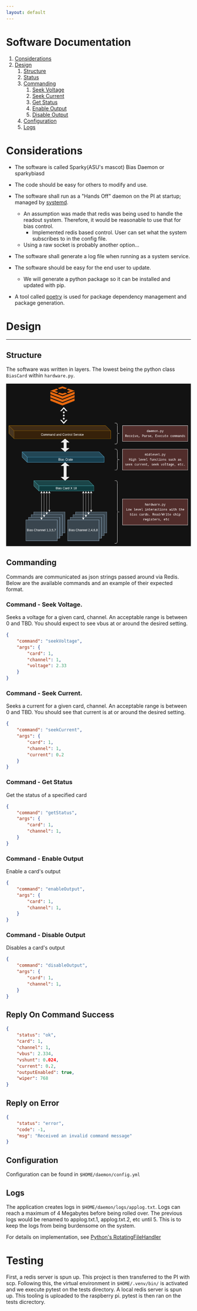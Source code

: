 ```yaml
---
layout: default
---
```

# Software Documentation


1. [Considerations](#Considerations) 
1. [Design](#Design)
    1. [Structure](#Structure)
    1. [Status](#Status)
    1. [Commanding](#Commanding)
        1. [Seek Voltage](#CommandSeekVoltage)
        1. [Seek Current](#CommandSeekCurrent)
        1. [Get Status](#CommandGetStatus)
        1. [Enable Output](#CommandEnableOutput)
        1. [Disable Output](#CommandDisableOutput)
    1. [Configuration](#Configuration)
    1. [Logs](#Logs)

<a name="Considerations"></a>
# Considerations 

- The software is called Sparky(ASU's mascot) Bias Daemon or sparkybiasd 
- The code should be easy for others to modify and use.
- The software shall run as a "Hands Off" daemon on the PI at startup; managed by [systemd](https://manpages.org/systemd).
    - An assumption was made that redis was being used to handle the readout system.
      Therefore, it would be reasonable to use that for bias control.
        - Implemented redis based control. User can set what the system subscribes to in the config file.
    - Using a raw socket is probably another option...
- The software shall generate a log file when running as a system service.
- The software should be easy for the end user to update. 
    - We will generate a python package so it can be installed and updated with pip.

-  A tool called [poetry](https://python-poetry.org/docs/) is used for package dependency management and package generation.


<a name="Design"></a>
# Design
---
<a name="Structure"></a>
## Structure
The software was written in layers. The lowest being the python class `BiasCard` within `hardware.py`.

<img src="swdiagram.png">



<a name="Commanding"></a>
## Commanding
Commands are communicated as json strings passed around via Redis. Below are the available commands
and an example of their expected format. 

<a name="CommandSeekVoltage"></a>
### Command - Seek Voltage.
Seeks a voltage for a given card, channel. An acceptable range is between 0 and TBD.
You should expect to see vbus at or around the desired setting.
```json
{
    "command": "seekVoltage",
    "args": {
        "card": 1,
        "channel": 1,
        "voltage": 2.33
    }
}
```

<a name="CommandSeekCurrent"></a>
### Command - Seek Current.
Seeks a current for a given card, channel. An acceptable range is between 0 and TBD.
You should see that current is at or around the desired setting.
```json
{
    "command": "seekCurrent",
    "args": {
        "card": 1,
        "channel": 1,
        "current": 0.2
    }
}
```

<a name="CommandGetStatus"></a>
### Command - Get Status
Get the status of a specified card


```json
{
    "command": "getStatus",
    "args": {
        "card": 1,
        "channel": 1,
    }
}
```

<a name="CommandEnableOutput"></a>
### Command - Enable Output 
Enable a card's output

```json
{
    "command": "enableOutput",
    "args": {
        "card": 1,
        "channel": 1,
    }
}
```

<a name="CommandDisableOutput"></a>
### Command - Disable Output 
Disables a card's output

```json
{
    "command": "disableOutput",
    "args": {
        "card": 1,
        "channel": 1,
    }
}
```


## Reply On Command Success
```json
{
    "status": "ok",
    "card": 1,
    "channel": 1,
    "vbus": 2.334,
    "vshunt": 0.024,
    "current": 0.2,
    "outputEnabled": true,
    "wiper": 768
}
```



## Reply on Error
```json
{
    "status": "error",
    "code": -1,
    "msg": "Received an invalid command message"
}
```

<a name="Configuration"></a>
## Configuration
Configuration can be found in `$HOME/daemon/config.yml`

<a name="Logs"></a>
## Logs
The application creates logs in `$HOME/daemon/logs/applog.txt`. Logs can reach a maximum of 4 Megabytes before being rolled over.
The previous logs would be renamed to applog.txt.1, applog.txt.2, etc until 5. This is to keep the logs from being burdensome on the
system.

For details on implementation, see [Python's RotatingFileHandler](https://docs.python.org/3/library/logging.handlers.html#logging.handlers.RotatingFileHandler)


# Testing
First, a redis server is spun up. This project is then transferred to the PI with scp. Following this, the virtual environment
in `$HOME/.venv/bin/` is activated and we execute pytest on the tests directory.
A local redis server is spun up. This tooling is uploaded to the raspberry pi. pytest is then ran on the tests dicrectory.




<!-- ## Document Generation -->
<!-- The documentation you are currently reading was generated automatically using github pages. An orphaned branch was  -->
<!-- created called `docs`. Changes in the main branch are pulled into docs manually, and on `git commit, git push` the docs are rebuilt and deployed. -->
<!---->
